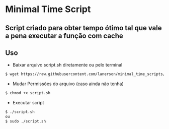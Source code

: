 # Minimal Time Script

## Script criado para obter tempo ótimo tal que vale a pena executar a função com cache

## Uso
- Baixar arquivo script.sh diretamente ou pelo terminal
``` bash
$ wget https://raw.githubusercontent.com/lanerson/minimal_time_scripts/main/script.sh
```
- Mudar Permissões do arquivo (caso ainda não tenha)
``` bash
$ chmod +x script.sh
```
- Executar script
``` bash
$ ./script.sh
ou
$ sudo ./script.sh
```


